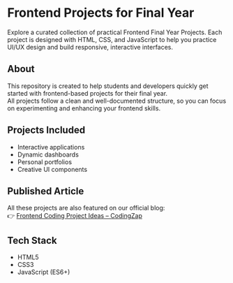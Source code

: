 # Frontend Projects for Final Year

Explore a curated collection of practical Frontend Final Year Projects. Each project is designed with HTML, CSS, and JavaScript to help you practice UI/UX design and build responsive, interactive interfaces.

## About
This repository is created to help students and developers quickly get started with frontend-based projects for their final year.  
All projects follow a clean and well-documented structure, so you can focus on experimenting and enhancing your frontend skills.

## Projects Included
- Interactive applications  
- Dynamic dashboards  
- Personal portfolios  
- Creative UI components  

## Published Article
All these projects are also featured on our official blog:  
👉 [Frontend Coding Project Ideas – CodingZap](https://codingzap.com/front-end-coding-project-ideas/)

## Tech Stack
- HTML5  
- CSS3  
- JavaScript (ES6+)
